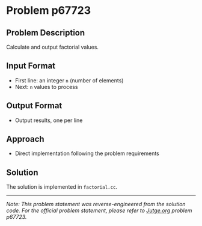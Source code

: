 # Problem p67723

## Problem Description

Calculate and output factorial values.

## Input Format

- First line: an integer `n` (number of elements)
- Next: `n` values to process

## Output Format

- Output results, one per line

## Approach

- Direct implementation following the problem requirements

## Solution

The solution is implemented in `factorial.cc`.

---

*Note: This problem statement was reverse-engineered from the solution code. For the official problem statement, please refer to [Jutge.org](https://jutge.org/) problem p67723.*
